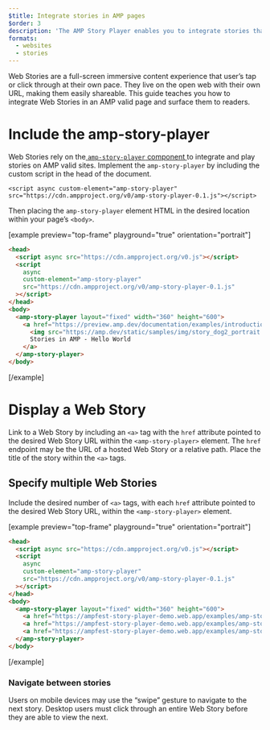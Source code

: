 ```yaml
---
$title: Integrate stories in AMP pages
$order: 3
description: 'The AMP Story Player enables you to integrate stories that users are able to tap or click through, inside of a web page. Follow this step-by-step guide to learn how.'
formats:
  - websites
  - stories
---
```


Web Stories are a full-screen immersive content experience that user’s tap or click through at their own pace. They live on the open web with their own URL, making them easily shareable. This guide teaches you how to integrate Web Stories in an AMP valid page and surface them to readers.

# Include the amp-story-player

Web Stories rely on the[ `amp-story-player` component ](https://github.com/ampproject/amphtml/blob/main/extensions/amp-story-player/0.1/amp-story-player.md)to integrate and play stories on AMP valid sites. Implement the `amp-story-player` by including the custom script in the head of the document.

`<script async custom-element="amp-story-player" src="https://cdn.ampproject.org/v0/amp-story-player-0.1.js"></script>`

Then placing the `amp-story-player` element HTML in the desired location within your page’s `<body>`.

[example preview="top-frame" playground="true" orientation="portrait"]
```html
<head>
  <script async src="https://cdn.ampproject.org/v0.js"></script>
  <script
    async
    custom-element="amp-story-player"
    src="https://cdn.ampproject.org/v0/amp-story-player-0.1.js"
  ></script>
</head>
<body>
  <amp-story-player layout="fixed" width="360" height="600">
    <a href="https://preview.amp.dev/documentation/examples/introduction/stories_in_amp/">
      <img src="https://amp.dev/static/samples/img/story_dog2_portrait.jpg" width="360" height="600" loading="lazy" data-amp-story-player-poster-img>
      Stories in AMP - Hello World
    </a>
  </amp-story-player>
</body>
```
[/example]

# Display a Web Story

Link to a Web Story by including an `<a>` tag with the `href` attribute pointed to the desired Web Story URL within the `<amp-story-player>` element. The `href` endpoint may be the URL of a hosted Web Story or a relative path. Place the title of the story within the `<a>` tags.

## Specify multiple Web Stories

Include the desired number of `<a>` tags, with each `href` attribute pointed to the desired Web Story URL, within the `<amp-story-player>` element.

[example preview="top-frame" playground="true" orientation="portrait"]
```html
<head>
  <script async src="https://cdn.ampproject.org/v0.js"></script>
  <script
    async
    custom-element="amp-story-player"
    src="https://cdn.ampproject.org/v0/amp-story-player-0.1.js"
  ></script>
</head>
<body>
  <amp-story-player layout="fixed" width="360" height="600">
    <a href="https://ampfest-story-player-demo.web.app/examples/amp-story/AMPFestPlayerDemo/s1"></a>
    <a href="https://ampfest-story-player-demo.web.app/examples/amp-story/AMPFestPlayerDemo/s2"></a>
    <a href="https://ampfest-story-player-demo.web.app/examples/amp-story/AMPFestPlayerDemo/s3"></a>
  </amp-story-player>
</body>
```
[/example]

### Navigate between stories

Users on mobile devices may use the “swipe” gesture to navigate to the next story. Desktop users must click through an entire Web Story before they are able to view the next.
